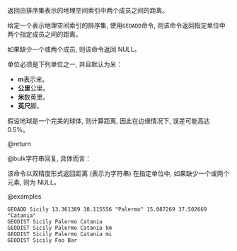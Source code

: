 返回由排序集表示的地理空间索引中两个成员之间的距离。

给定一个表示地理空间索引的排序集, 使用`GEOADD`命令, 则该命令返回指定单位中两个指定成员之间的距离。

如果缺少一个或两个成员, 则该命令返回 NULL。

单位必须是下列单位之一, 并且默认为米：

*   **m**表示米。
*   **公里**公里。
*   **米**数英里。
*   **英尺**脚。

假设地球是一个完美的球体, 则计算距离, 因此在边缘情况下, 误差可能高达0.5%。

@return

@bulk字符串回复, 具体而言：

该命令以双精度形式返回距离 (表示为字符串) 
在指定单位中, 如果缺少一个或两个元素, 则为 NULL。

@examples

```cli
GEOADD Sicily 13.361389 38.115556 "Palermo" 15.087269 37.502669 "Catania"
GEODIST Sicily Palermo Catania
GEODIST Sicily Palermo Catania km
GEODIST Sicily Palermo Catania mi
GEODIST Sicily Foo Bar
```
